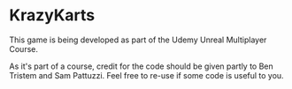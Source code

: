# KrazyKarts

This game is being developed as part of the Udemy Unreal Multiplayer Course.

As it's part of a course, credit for the code should be given partly to Ben Tristem and Sam Pattuzzi. Feel free to re-use if some code is useful to you.
